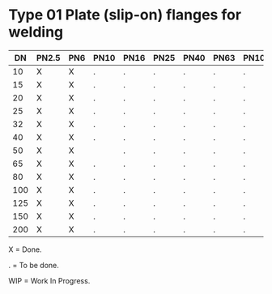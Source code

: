 # Type 01 Plate (slip-on) flanges for welding

| DN  | PN2.5 | PN6 | PN10 | PN16 | PN25 | PN40 | PN63 | PN100 | PN160 | PN250 | PN320 | PN400 |
|-----|-------|-------|-----|------|------|------|------|------|-------|-------|-------|-------|
|  10 | X     | X     | .   | .    | .    | .    | .    | .    | .     |       |       |       |
|  15 | X     | X     | .   | .    | .    | .    | .    | .    | .     |       |       |       |
|  20 | X     | X     | .   | .    | .    | .    | .    | .    | .     |       |       |       |
|  25 | X     | X     | .   | .    | .    | .    | .    | .    | .     |       |       |       |
|  32 | X     | X     | .   | .    | .    | .    | .    | .    | .     |       |       |       |
|  40 | X     | X     | .   | .    | .    | .    | .    | .    | .     |       |       |       |
|  50 | X     | X|    | .   | .    | .    | .    | .    | .    | .     |       |       |       |
|  65 | X     | X     | .   | .    | .    | .    | .    | .    | .     |       |       |       |
|  80 | X     | X     | .   | .    | .    | .    | .    | .    | .     |       |       |       |
| 100 | X     | X     | .   | .    | .    | .    | .    | .    | .     |       |       |       |
| 125 | X     | X     | .   | .    | .    | .    | .    | .    | .     |       |       |       |
| 150 | X     | X     | .   | .    | .    | .    | .    | .    | .     |       |       |       |
| 200 | X     | X     | .   | .    | .    | .    | .    | .    | .     |       |       |       |

X = Done.

. = To be done.

WIP = Work In Progress.
